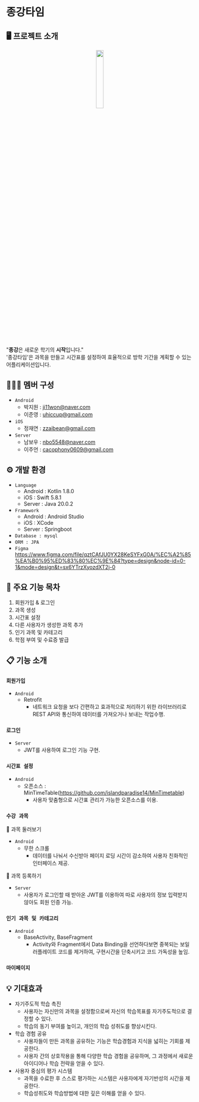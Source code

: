 # 종강타임


## 🖥️ 프로젝트 소개
<p align="center"><img src="https://github.com/OrchestraHackathon/Development/assets/92447290/3650094d-5ec2-45e3-bf86-e36c040cc802" width="20%" height="20%"></p>
  
"**종강**은 새로운 학기의 **시작**입니다."   
'종강타임'은 과목을 만들고 시간표를 설정하여 효율적으로 방학 기간을 계획할 수 있는 어플리케이션입니다.

## 🧑‍🤝‍🧑 멤버 구성
+ `Android`
  + 박지원 : ji11won@naver.com
  + 이준영 : uhiccup@gmail.com
+ `iOS`
  + 정재연 : zzaibean@gmail.com
+ `Server`
  + 남보우 : nbo5548@naver.com
  + 이주언 : cacophony0609@gmail.com


## ⚙️ 개발 환경
+ `Language`
  + Android : Kotlin 1.8.0
  + iOS : Swift 5.8.1
  + Server : Java 20.0.2
+ `Framework`
  + Android : Android Studio
  + iOS : XCode
  + Server : Springboot
+ `Database : mysql`
+ `ORM : JPA`
+ `Figma`
  https://www.figma.com/file/qztCAfJU0YX28KeSYFxG0A/%EC%A2%85%EA%B0%95%ED%83%80%EC%9E%84?type=design&node-id=0-1&mode=design&t=sx6YTrzXyozdXT2j-0

## 📌 주요 기능 목차
1. 회원가입 & 로그인
2. 과목 생성
3. 시간표 설정
4. 다른 사용자가 생성한 과목 추가
5. 인기 과목 및 카테고리
6. 학점 부여 및 수료증 발급


## 📋 기능 소개

### `회원가입`
+ `Android`
  + Retrofit
    + 네트워크 요청을 보다 간편하고 효과적으로 처리하기 위한 라이브러리로 REST API와 통신하여 데이터를 가져오거나 보내는 작업수행.

### `로그인`
+ `Server`
  + JWT를 사용하여 로그인 기능 구현.

### `시간표 설정`
+ `Android`
  + 오픈소스 : MinTimeTable(https://github.com/islandparadise14/MinTimetable)
    + 사용자 맞춤형으로 시간표 관리가 가능한 오픈소스를 이용.


### `수강 과목`
📌 과목 둘러보기
+ `Android`
  + 무한 스크롤
    + 데이터를 나눠서 수신받아 페이지 로딩 시간이 감소하여 사용자 친화적인 인터페이스 제공.

📌 과목 등록하기
+ `Server`
  + 사용자가 로그인할 때 받아온 JWT를 이용하여 따로 사용자의 정보 입력받지 않아도 회원 인증 가능.

### `인기 과목 및 카테고리`
+ `Android`
  + BaseActivity, BaseFragment
    + Activity와 Fragment에서 Data Binding을 선언하다보면 중복되는 보일러플레이트 코드를 제거하여, 구현시간을 단축시키고 코드 가독성을 높임.
### `마이페이지`

## 💡 기대효과
+ 자기주도적 학습 촉진
  + 사용자는 자신만의 과목을 설정함으로써 자신의 학습목표를 자기주도적으로 결정할 수 있다.
  + 학습의 동기 부여를 높이고, 개인의 학습 성취도를 향상시킨다.
+ 학습 경험 공유
  + 사용자들이 만든 과목을 공유하는 기능은 학습경험과 지식을 넓히는 기회를 제공한다.
  + 사용자 간의 상호작용을 통해 다양한 학습 경험을 공유하며, 그 과정에서 새로운 아이디어나 학습 전략을 얻을 수 있다.
+ 사용자 중심의 평가 시스템
  + 과목을 수료한 후 스스로 평가하는 시스템은 사용자에게 자기반성의 시간을 제공한다.
  + 학습성취도와 학습방법에 대한 깊은 이해를 얻을 수 있다.



